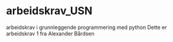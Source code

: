 # arbeidskrav_USN
arbeidskrav i grunnleggende programmering med python
Dette er arbeidskrav 1 fra Alexander Bårdsen
